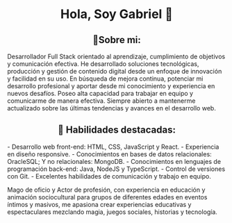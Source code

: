 
<h1 align="center"> Hola, Soy Gabriel 👋</h1>

<h2 align="center"> 🌱Sobre mi: </h2>
Desarrollador Full Stack orientado al aprendizaje, cumplimiento de objetivos y comunicación efectiva.  He desarrollado soluciones tecnológicas, producción y gestión de contenido digital desde un enfoque de innovación y facilidad en su uso.
En búsqueda de mejora continua, potenciar mi desarrollo profesional y aportar desde mi conocimiento y experiencia en nuevos desafíos.
Poseo alta capacidad para trabajar en equipo y comunicarme de manera efectiva. Siempre abierto a mantenerme actualizado sobre las últimas tendencias y avances en el desarrollo web.


<h2 align="center"> 🔧 Habilidades destacadas: </h2>
- Desarrollo web front-end: HTML, CSS, JavaScript y React.
- Experiencia en diseño responsive.
- Conocimientos en bases de datos relacionales: OracleSQL; Y no relacionales: MongoDB.
- Conocimientos en lenguajes de programación back-end: Java, NodeJS y TypeScript.
- Control de versiones con Git.
- Excelentes habilidades de comunicación y trabajo en equipo.



Mago de oficio y Actor de profesión, con experiencia en educación y animación sociocultural para grupos de diferentes edades en eventos íntimos y masivos, me apasiona crear experiencias educativas y espectaculares mezclando magia, juegos sociales, historias y tecnología.
